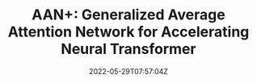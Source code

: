 ---
title: "AAN+: Generalized Average Attention Network for Accelerating Neural Transformer"
authors:
- Biao Zhang
- Deyi Xiong
- Yubin Ge
- Junfeng Yao
- Hao Yue
- Jinsong Su
author_notes:
- 
- 
- 
- 
- 
- "通讯作者"
date: "2022-05-29T07:57:04Z"
publishDate: "2025-05-29T07:57:04Z"
publication_types: [direction1]
publication: "**Journal of Artificial Intelligence Research.** (CCF-B类)"
---